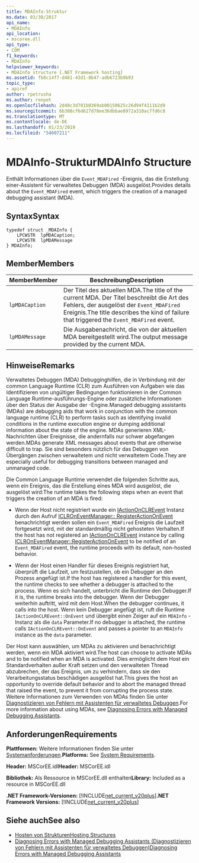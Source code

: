 ```yaml
---
title: MDAInfo-Struktur
ms.date: 03/30/2017
api_name:
- MDAInfo
api_location:
- mscoree.dll
api_type:
- COM
f1_keywords:
- MDAInfo
helpviewer_keywords:
- MDAInfo structure [.NET Framework hosting]
ms.assetid: fb8c14f7-d461-43d1-8b47-adb6723b9b93
topic_type:
- apiref
author: rpetrusha
ms.author: ronpet
ms.openlocfilehash: 2d48c3d701b0369ab00150625c26d94f4111b2d9
ms.sourcegitcommit: 6b308cf6d627d78ee36dbbae8972a310ac7fd6c8
ms.translationtype: MT
ms.contentlocale: de-DE
ms.lasthandoff: 01/23/2019
ms.locfileid: "54607211"
---
```

# <a name="mdainfo-structure"></a><span data-ttu-id="4d3fa-102">MDAInfo-Struktur</span><span class="sxs-lookup"><span data-stu-id="4d3fa-102">MDAInfo Structure</span></span>
<span data-ttu-id="4d3fa-103">Enthält Informationen über die `Event_MDAFired` -Ereignis, das die Erstellung einer-Assistent für verwaltetes Debuggen (MDA) ausgelöst.</span><span class="sxs-lookup"><span data-stu-id="4d3fa-103">Provides details about the `Event_MDAFired` event, which triggers the creation of a managed debugging assistant (MDA).</span></span>  
  
## <a name="syntax"></a><span data-ttu-id="4d3fa-104">Syntax</span><span class="sxs-lookup"><span data-stu-id="4d3fa-104">Syntax</span></span>  
  
```  
typedef struct _MDAInfo {  
    LPCWSTR  lpMDACaption;  
    LPCWSTR  lpMDAMessage  
} MDAInfo;  
```  
  
## <a name="members"></a><span data-ttu-id="4d3fa-105">Member</span><span class="sxs-lookup"><span data-stu-id="4d3fa-105">Members</span></span>  
  
|<span data-ttu-id="4d3fa-106">Member</span><span class="sxs-lookup"><span data-stu-id="4d3fa-106">Member</span></span>|<span data-ttu-id="4d3fa-107">Beschreibung</span><span class="sxs-lookup"><span data-stu-id="4d3fa-107">Description</span></span>|  
|------------|-----------------|  
|`lpMDACaption`|<span data-ttu-id="4d3fa-108">Der Titel des aktuellen MDA.</span><span class="sxs-lookup"><span data-stu-id="4d3fa-108">The title of the current MDA.</span></span> <span data-ttu-id="4d3fa-109">Der Titel beschreibt die Art des Fehlers, der ausgelöst der `Event_MDAFired` Ereignis.</span><span class="sxs-lookup"><span data-stu-id="4d3fa-109">The title describes the kind of failure that triggered the `Event_MDAFired` event.</span></span>|  
|`lpMDAMessage`|<span data-ttu-id="4d3fa-110">Die Ausgabenachricht, die von der aktuellen MDA bereitgestellt wird.</span><span class="sxs-lookup"><span data-stu-id="4d3fa-110">The output message provided by the current MDA.</span></span>|  
  
## <a name="remarks"></a><span data-ttu-id="4d3fa-111">Hinweise</span><span class="sxs-lookup"><span data-stu-id="4d3fa-111">Remarks</span></span>  
 <span data-ttu-id="4d3fa-112">Verwaltetes Debuggen (MDA) Debugginghilfen, die in Verbindung mit der common Language Runtime (CLR) zum Ausführen von Aufgaben wie das Identifizieren von ungültiger Bedingungen funktionieren in der Common Language Runtime-ausführungs-Engine oder zusätzliche Informationen über den Status der Ausgabe der -Engine.</span><span class="sxs-lookup"><span data-stu-id="4d3fa-112">Managed debugging assistants (MDAs) are debugging aids that work in conjunction with the common language runtime (CLR) to perform tasks such as identifying invalid conditions in the runtime execution engine or dumping additional information about the state of the engine.</span></span> <span data-ttu-id="4d3fa-113">MDAs generieren XML-Nachrichten über Ereignisse, die andernfalls nur schwer abgefangen werden.</span><span class="sxs-lookup"><span data-stu-id="4d3fa-113">MDAs generate XML messages about events that are otherwise difficult to trap.</span></span> <span data-ttu-id="4d3fa-114">Sie sind besonders nützlich für das Debuggen von Übergängen zwischen verwaltetem und nicht verwaltetem Code.</span><span class="sxs-lookup"><span data-stu-id="4d3fa-114">They are especially useful for debugging transitions between managed and unmanaged code.</span></span>  
  
 <span data-ttu-id="4d3fa-115">Die Common Language Runtime verwendet die folgenden Schritte aus, wenn ein Ereignis, das die Erstellung eines MDA wird ausgelöst, die ausgelöst wird:</span><span class="sxs-lookup"><span data-stu-id="4d3fa-115">The runtime takes the following steps when an event that triggers the creation of an MDA is fired:</span></span>  
  
-   <span data-ttu-id="4d3fa-116">Wenn der Host nicht registriert wurde ein [IActionOnCLREvent](../../../../docs/framework/unmanaged-api/hosting/iactiononclrevent-interface.md) Instanz durch den Aufruf [ICLROnEventManager:: RegisterActionOnEvent](../../../../docs/framework/unmanaged-api/hosting/iclroneventmanager-registeractiononevent-method.md) benachrichtigt werden sollen ein `Event_MDAFired` Ereignis die Laufzeit fortgesetzt wird, mit der standardmäßig nicht gehosteten Verhalten.</span><span class="sxs-lookup"><span data-stu-id="4d3fa-116">If the host has not registered an [IActionOnCLREvent](../../../../docs/framework/unmanaged-api/hosting/iactiononclrevent-interface.md) instance by calling [ICLROnEventManager::RegisterActionOnEvent](../../../../docs/framework/unmanaged-api/hosting/iclroneventmanager-registeractiononevent-method.md) to be notified of an `Event_MDAFired` event, the runtime proceeds with its default, non-hosted behavior.</span></span>  
  
-   <span data-ttu-id="4d3fa-117">Wenn der Host einen Handler für dieses Ereignis registriert hat, überprüft die Laufzeit, um festzustellen, ob ein Debugger an den Prozess angefügt ist.</span><span class="sxs-lookup"><span data-stu-id="4d3fa-117">If the host has registered a handler for this event, the runtime checks to see whether a debugger is attached to the process.</span></span> <span data-ttu-id="4d3fa-118">Wenn es sich handelt, unterbricht die Runtime den Debugger.</span><span class="sxs-lookup"><span data-stu-id="4d3fa-118">If it is, the runtime breaks into the debugger.</span></span> <span data-ttu-id="4d3fa-119">Wenn der Debugger weiterhin auftritt, wird mit dem Host.</span><span class="sxs-lookup"><span data-stu-id="4d3fa-119">When the debugger continues, it calls into the host.</span></span> <span data-ttu-id="4d3fa-120">Wenn kein Debugger angefügt ist, ruft die Runtime `IActionOnCLREvent::OnEvent` und übergibt einen Zeiger auf ein `MDAInfo` -Instanz als die `data` Parameter.</span><span class="sxs-lookup"><span data-stu-id="4d3fa-120">If no debugger is attached, the runtime calls `IActionOnCLREvent::OnEvent` and passes a pointer to an `MDAInfo` instance as the `data` parameter.</span></span>  
  
 <span data-ttu-id="4d3fa-121">Der Host kann auswählen, um MDAs zu aktivieren und benachrichtigt werden, wenn ein MDA aktiviert wird.</span><span class="sxs-lookup"><span data-stu-id="4d3fa-121">The host can choose to activate MDAs and to be notified when an MDA is activated.</span></span> <span data-ttu-id="4d3fa-122">Dies ermöglicht dem Host ein Standardverhalten außer Kraft setzen und den verwalteten Thread abzubrechen, der das Ereignis, um zu verhindern, dass sie den Verarbeitungsstatus beschädigen ausgelöst hat.</span><span class="sxs-lookup"><span data-stu-id="4d3fa-122">This gives the host an opportunity to override default behavior and to abort the managed thread that raised the event, to prevent it from corrupting the process state.</span></span> <span data-ttu-id="4d3fa-123">Weitere Informationen zum Verwenden von MDAs finden Sie unter [Diagnostizieren von Fehlern mit Assistenten für verwaltetes Debuggen](../../../../docs/framework/debug-trace-profile/diagnosing-errors-with-managed-debugging-assistants.md).</span><span class="sxs-lookup"><span data-stu-id="4d3fa-123">For more information about using MDAs, see [Diagnosing Errors with Managed Debugging Assistants](../../../../docs/framework/debug-trace-profile/diagnosing-errors-with-managed-debugging-assistants.md).</span></span>  
  
## <a name="requirements"></a><span data-ttu-id="4d3fa-124">Anforderungen</span><span class="sxs-lookup"><span data-stu-id="4d3fa-124">Requirements</span></span>  
 <span data-ttu-id="4d3fa-125">**Plattformen:** Weitere Informationen finden Sie unter [Systemanforderungen](../../../../docs/framework/get-started/system-requirements.md).</span><span class="sxs-lookup"><span data-stu-id="4d3fa-125">**Platforms:** See [System Requirements](../../../../docs/framework/get-started/system-requirements.md).</span></span>  
  
 <span data-ttu-id="4d3fa-126">**Header:** MSCorEE.idl</span><span class="sxs-lookup"><span data-stu-id="4d3fa-126">**Header:** MSCorEE.idl</span></span>  
  
 <span data-ttu-id="4d3fa-127">**Bibliothek:** Als Ressource in MSCorEE.dll enthalten</span><span class="sxs-lookup"><span data-stu-id="4d3fa-127">**Library:** Included as a resource in MSCorEE.dll</span></span>  
  
 <span data-ttu-id="4d3fa-128">**.NET Framework-Versionen:** [!INCLUDE[net_current_v20plus](../../../../includes/net-current-v20plus-md.md)]</span><span class="sxs-lookup"><span data-stu-id="4d3fa-128">**.NET Framework Versions:** [!INCLUDE[net_current_v20plus](../../../../includes/net-current-v20plus-md.md)]</span></span>  
  
## <a name="see-also"></a><span data-ttu-id="4d3fa-129">Siehe auch</span><span class="sxs-lookup"><span data-stu-id="4d3fa-129">See also</span></span>
- [<span data-ttu-id="4d3fa-130">Hosten von Strukturen</span><span class="sxs-lookup"><span data-stu-id="4d3fa-130">Hosting Structures</span></span>](../../../../docs/framework/unmanaged-api/hosting/hosting-structures.md)
- [<span data-ttu-id="4d3fa-131">Diagnosing Errors with Managed Debugging Assistants (Diagnostizieren von Fehlern mit Assistenten für verwaltetes Debuggen)</span><span class="sxs-lookup"><span data-stu-id="4d3fa-131">Diagnosing Errors with Managed Debugging Assistants</span></span>](../../../../docs/framework/debug-trace-profile/diagnosing-errors-with-managed-debugging-assistants.md)
